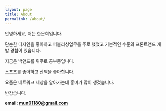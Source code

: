 ```yaml
---
layout: page
title: About
permalink: /about/
---
```


안녕하세요, 저는 한문희입니다.

단순한 디자인을 좋아하고 퍼블리싱업무를 주로 했었고 기본적인 수준의 프론트앤드 개발 경험이 있습니다.

지금은 백앤드를 위주로 공부중입니다.

스포츠를 좋아하고 산책을 좋아합니다.

요즘은 네트워크 세상을 알아가는데 흥미가 많이 생겼습니다.

반갑습니다.

**email: mun01180@gmail.com**


